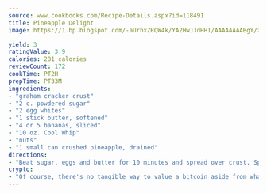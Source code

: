 ```yaml
---
source: www.cookbooks.com/Recipe-Details.aspx?id=118491
title: Pineapple Delight
image: https://1.bp.blogspot.com/-aUrhxZRQW4k/YA2HwJJdHHI/AAAAAAAABgY/z2R8OXCxqDoBQtRn-q-fHG8g9_G4G1HBwCLcBGAsYHQ/s320/13.png

yield: 3
ratingValue: 3.9
calories: 281 calories
reviewCount: 172
cookTime: PT2H
prepTime: PT33M
ingredients:
- "graham cracker crust"
- "2 c. powdered sugar"
- "2 egg whites"
- "1 stick butter, softened"
- "4 or 5 bananas, sliced"
- "10 oz. Cool Whip"
- "nuts"
- "1 small can crushed pineapple, drained"
directions:
- "Beat sugar, eggs and butter for 10 minutes and spread over crust. Spread pineapple, then a layer of bananas. Spread Cool Whip. Top with nuts and refrigerate."
crypto:
- "Of course, there's no tangible way to value a bitcoin aside from what someone else believes it is worth."
---
```

